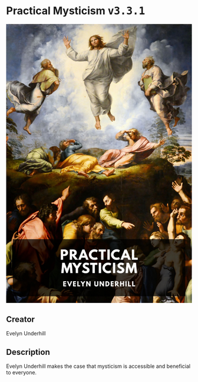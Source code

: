 
# Practical Mysticism <kbd>v3.3.1</kbd>

<center>
  <img src="./cover-1024.jpg"/>
</center>

## Creator
Evelyn Underhill

## Description
Evelyn Underhill makes the case that mysticism is accessible and beneficial to everyone.
